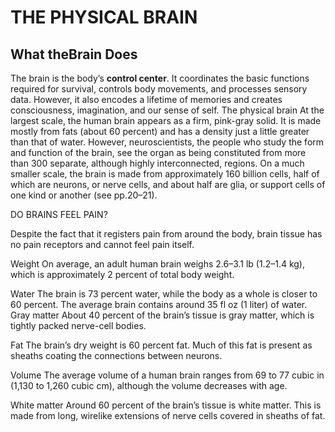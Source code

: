 # THE PHYSICAL BRAIN

## What theBrain Does

The brain is the body’s **control center**. It coordinates the basic functions required for survival, controls body movements, and processes sensory data. However, it also encodes a lifetime of memories and creates consciousness, imagination, and our sense of self.   The physical brain At the largest scale, the human brain appears as a firm, pink-gray solid. It is made mostly from fats (about 60 percent) and has a density just a little greater than that of water. However, neuroscientists, the people who study the form and function of the brain, see the organ as being constituted from more than 300 separate, although highly interconnected, regions. On a much smaller scale, the brain is made from approximately 160 billion cells, half of which are neurons, or nerve cells, and about half are glia, or support cells of one kind or another (see pp.20–21).   

DO BRAINS FEEL PAIN?

 Despite the fact that it registers pain from around the body, brain tissue has no pain receptors and cannot feel pain itself.   

Weight On average, an adult human brain weighs 2.6–3.1 lb (1.2–1.4 kg), which is approximately 2 percent of total body weight.

Water The brain is 73 percent water, while the body as a whole is closer to 60 percent. The average brain contains around 35 fl oz (1 liter) of water. Gray matter About 40 percent of the brain’s tissue is gray matter, which is tightly packed nerve-cell bodies.

Fat The brain’s dry weight is 60 percent fat. Much of this fat is present as sheaths coating the connections between neurons. 

Volume The average volume of a human brain ranges from 69 to 77 cubic in (1,130 to 1,260 cubic cm), although the volume decreases with age. 

White matter Around 60 percent of the brain’s tissue is white matter. This is made from long, wirelike extensions of nerve cells covered in sheaths of fat.
